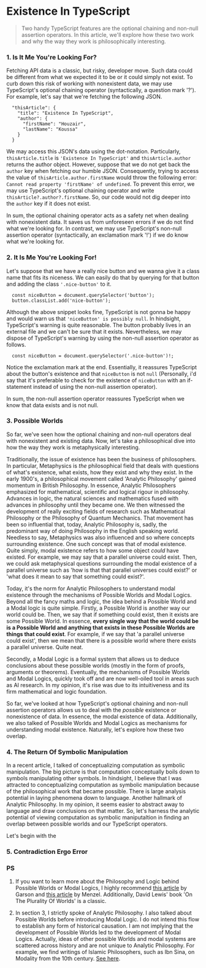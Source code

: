 # Existence In TypeScript

>   Two handy TypeScript features are the optional chaining and non-null assertion operators. In this article, we'll explore how these two work and why the way they work is philosophically interesting.

### 1. Is It Me You're Looking For?

  Fetching API data is a classic, but risky, developer move. Such data could be different from what we expected it to be or it could simply not exist. To curb down this risk of working with nonexistent data, we may use TypeScript's optional chaining operator (syntactically, a question mark '?'). For example, let's say that we're fetching the following JSON.

  ```
    "thisArticle": {
      "title": "Existence In TypeScript",
      "author": {
        "firstName": "Houzair",
        "lastName": "Koussa"
      }
    }
  ```

  We may access this JSON's data using the dot-notation. Particularly, `thisArticle.title` is `'Existence In TypeScript'` and `thisArticle.author` returns the author object. However, suppose that we do not get back the `author` key when fetching our humble JSON. Consequently, trying to access the value of `thisArticle.author.firstName` would throw the following error: `Cannot read property 'firstName' of undefined`. To prevent this error, we may use TypeScript's optional chaining operator and write `thisArticle?.author?.firstName`. So, our code would not dig deeper into the `author` key if it does not exist.

  In sum, the optional chaining operator acts as a safety net when dealing with nonexistent data. It saves us from unforeseen errors if we do not find what we're looking for. In contrast, we may use TypeScript's non-null assertion operator (syntactically, an exclamation mark '!') if we do know what we're looking for.

### 2. It Is Me You're Looking For!

  Let's suppose that we have a really nice button and we wanna give it a class name that fits its niceness. We can easily do that by querying for that button and adding the class `'.nice-button'` to it.

  ```
    const niceButton = document.querySelector('button');
    button.classList.add('nice-button');
  ```

  Although the above snippet looks fine, TypeScript is not gonna be happy and would warn us that `'niceButton' is possibly null`. In hindsight, TypeScript's warning is quite reasonable. The button probably lives in an external file and we can't be sure that it exists. Nevertheless, we may dispose of TypeScript's warning by using the non-null assertion operator as follows.

  ```
    const niceButton = document.querySelector('.nice-button')!;
  ```

  Notice the exclamation mark at the end. Essentially, it reassures TypeScript about the button's existence and that `niceButton` is not `null` (Personally, i'd say that it's preferable to check for the existence of `niceButton` with an if-statement instead of using the non-null assertion operator).

  In sum, the non-null assertion operator reassures TypeScript when we know that data exists and is not null.

### 3. Possible Worlds

  So far, we've seen how the optional chaining and non-null operators deal with nonexistent and existing data. Now, let's take a philosophical dive into how the way they work is metaphysically interesting.

  Traditionally, the issue of existence has been the business of philosophers. In particular, Metaphysics is *the* philosophical field that deals with questions of what's existence, what exists, how they exist and why they exist. In the early 1900's, a philosophical movement called 'Analytic Philosophy' gained momentum in British Philosophy. In essence, Analytic Philosophers emphasized for mathematical, scientific and logical rigour in philosophy. Advances in logic, the natural sciences and mathematics fused with advances in philosophy until they became one.  We then witnessed the development of really exciting fields of research such as Mathematical Philosophy or the Philosophy of Quantum Mechanics. That movement has been so influential that, today, Analytic Philosophy is, sadly, the predominant way of doing Philosophy in the English speaking world. Needless to say, Metaphysics was also influenced and so where concepts surrounding existence. One such concept was that of modal existence. Quite simply, modal existence refers to how some object *could* have existed. For example, we may say that a parallel universe could exist. Then, we could ask metaphysical questions surrounding the modal existence of a parallel universe such as 'how is that that parallel universes could exist?' or 'what does it mean to say that something could exist?'.

  Today, it's the norm for Analytic Philosophers to understand modal existence through the mechanisms of Possible Worlds and Modal Logics. Beyond all the fancy maths and logic, the idea behind a Possible World and a Modal logic is quite simple. Firstly, a Possible World is another way our world could be. Then, we say that if something could exist, then it exists are some Possible World. In essence, **every single way that the world could be is a Possible World and anything that exists in these Possible Worlds are things that could exist**. For example, if we say that 'a parallel universe could exist', then we mean that there is a possible world where there exists a parallel universe. Quite neat.


  Secondly, a Modal Logic is a formal system that allows us to deduce conclusions about these possible worlds (mostly in the form of proofs, arguments or theorems). Eventually, the mechanisms of Possible Worlds and Modal Logics, quickly took off and are now well-oiled tool in areas such as AI research. In my opinion, it's rise was due to its intuitiveness and its firm mathematical and logic foundation.

  So far, we've looked at how TypeScript's optional chaining and non-null assertion operators allows us to deal with the *possible* existence or nonexistence of data. In essence, the modal existence of data. Additionally, we also talked of Possible Worlds and Modal Logics as mechanisms for understanding modal existence. Naturally, let's explore how these two overlap.

### 4. The Return Of Symbolic Manipulation

  In a recent article, I talked of conceptualizing computation as symbolic manipulation. The big picture is that computation conceptually boils down to symbols manipulating other symbols. In hindsight, I believe that I was attracted to conceptualizing computation as symbolic manipulation because of the philosophical work that became possible. There is large analysis potential in laying phenomena down to language. Another hallmark of Analytic Philosophy. In my opinion, it seems easier to abstract away to language and draw conclusions on that matter. So, let's harness the analytic potential of viewing computation as symbolic maniputaltion in finding an overlap between possible worlds and our TypeScript operators.

  Let's begin with the



### 5. Contradiction Ergo Error



### PS

  1. If you want to learn more about the Philosophy and Logic behind Possible Worlds or Modal Logics, I highly recommend [this article](https://plato.stanford.edu/entries/logic-modal/) by Garson and [this article](https://plato.stanford.edu/entries/possible-worlds/) by Menzel. Additionally, David Lewis' book 'On The Plurality Of Worlds' is a classic.

  2. In section 3, I strictly spoke of Analytic Philosophy. I also talked about Possible Worlds before introducing Modal Logic. I do not intend this flow to establish any form of historical causation. I am not implying that the development of Possible Worlds led to the development of Modal Logics. Actually, ideas of other possible Worlds and modal systems are scattered across history and are not unique to Analytic Philosophy. For example, we find writings of Islamic Philosophers, such as Ibn Sina, on Modality from the 10th century. [See here](https://plato.stanford.edu/entries/arabic-islamic-language/#ModProModSyl).
